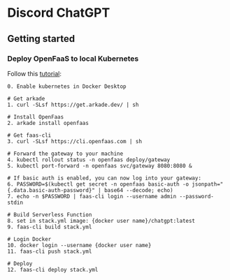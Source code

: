 # Discord ChatGPT

## Getting started

### Deploy OpenFaaS to local Kubernetes

Follow this [tutorial](https://docs.openfaas.com/deployment/kubernetes/):

```
0. Enable kubernetes in Docker Desktop

# Get arkade
1. curl -SLsf https://get.arkade.dev/ | sh

# Install OpenFaas
2. arkade install openfaas

# Get faas-cli
3. curl -SLsf https://cli.openfaas.com | sh

# Forward the gateway to your machine
4. kubectl rollout status -n openfaas deploy/gateway
5. kubectl port-forward -n openfaas svc/gateway 8080:8080 &

# If basic auth is enabled, you can now log into your gateway:
6. PASSWORD=$(kubectl get secret -n openfaas basic-auth -o jsonpath="{.data.basic-auth-password}" | base64 --decode; echo)
7. echo -n $PASSWORD | faas-cli login --username admin --password-stdin

# Build Serverless Function
8. set in stack.yml image: {docker user name}/chatgpt:latest
9. faas-cli build stack.yml

# Login Docker
10. docker login --username {docker user name}
11. faas-cli push stack.yml
 
# Deploy
12. faas-cli deploy stack.yml
```
